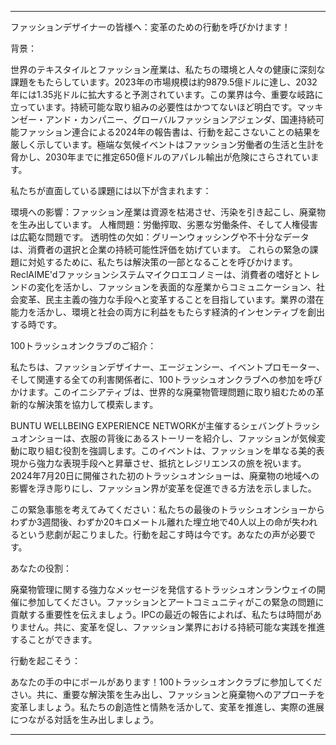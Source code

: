 ---

ファッションデザイナーの皆様へ：変革のための行動を呼びかけます！

背景：

世界のテキスタイルとファッション産業は、私たちの環境と人々の健康に深刻な課題をもたらしています。2023年の市場規模は約9879.5億ドルに達し、2032年には1.35兆ドルに拡大すると予測されています。この業界は今、重要な岐路に立っています。持続可能な取り組みの必要性はかつてないほど明白です。マッキンゼー・アンド・カンパニー、グローバルファッションアジェンダ、国連持続可能ファッション連合による2024年の報告書は、行動を起こさないことの結果を厳しく示しています。極端な気候イベントはファッション労働者の生活と生計を脅かし、2030年までに推定650億ドルのアパレル輸出が危険にさらされています。

私たちが直面している課題には以下が含まれます：

環境への影響：ファッション産業は資源を枯渇させ、汚染を引き起こし、廃棄物を生み出しています。
人権問題：労働搾取、劣悪な労働条件、そして人権侵害は広範な問題です。
透明性の欠如：グリーンウォッシングや不十分なデータは、消費者の選択と企業の持続可能性評価を妨げています。
これらの緊急の課題に対処するために、私たちは解決策の一部となることを呼びかけます。ReclAIME'dファッションシステムマイクロエコノミーは、消費者の嗜好とトレンドの変化を活かし、ファッションを表面的な産業からコミュニケーション、社会変革、民主主義の強力な手段へと変革することを目指しています。業界の潜在能力を活かし、環境と社会の両方に利益をもたらす経済的インセンティブを創出する時です。

100トラッシュオンクラブのご紹介：

私たちは、ファッションデザイナー、エージェンシー、イベントプロモーター、そして関連する全ての利害関係者に、100トラッシュオンクラブへの参加を呼びかけます。このイニシアティブは、世界的な廃棄物管理問題に取り組むための革新的な解決策を協力して模索します。

BUNTU WELLBEING EXPERIENCE NETWORKが主催するシェバングトラッシュオンショーは、衣服の背後にあるストーリーを紹介し、ファッションが気候変動に取り組む役割を強調します。このイベントは、ファッションを単なる美的表現から強力な表現手段へと昇華させ、抵抗とレジリエンスの旅を祝います。2024年7月20日に開催された初のトラッシュオンショーは、廃棄物の地域への影響を浮き彫りにし、ファッション界が変革を促進できる方法を示しました。

この緊急事態を考えてみてください：私たちの最後のトラッシュオンショーからわずか3週間後、わずか20キロメートル離れた埋立地で40人以上の命が失われるという悲劇が起こりました。行動を起こす時は今です。あなたの声が必要です。

あなたの役割：

廃棄物管理に関する強力なメッセージを発信するトラッシュオンランウェイの開催に参加してください。ファッションとアートコミュニティがこの緊急の問題に貢献する重要性を伝えましょう。IPCの最近の報告によれば、私たちは時間がありません。共に、変革を促し、ファッション業界における持続可能な実践を推進することができます。

行動を起こそう：

あなたの手の中にボールがあります！100トラッシュオンクラブに参加してください。共に、重要な解決策を生み出し、ファッションと廃棄物へのアプローチを変革しましょう。私たちの創造性と情熱を活かして、変革を推進し、実際の進展につながる対話を生み出しましょう。

---